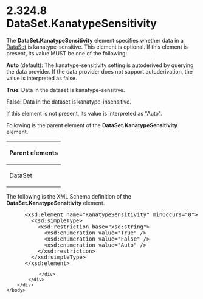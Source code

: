 <html dir="LTR" xmlns:mshelp="http://msdn.microsoft.com/mshelp" xmlns:ddue="http://ddue.schemas.microsoft.com/authoring/2003/5" xmlns:xlink="http://www.w3.org/1999/xlink" xmlns:tool="http://www.microsoft.com/tooltip">
    <head>
        <meta http-equiv="Content-Type" content="text/html; CHARSET=utf-8"></meta>
        <meta name="save" content="history"></meta>
        <title>2.324.8 DataSet.KanatypeSensitivity</title>
        <xml>
            <mshelp:toctitle title="2.324.8 DataSet.KanatypeSensitivity"></mshelp:toctitle>
            <mshelp:rltitle title="[MS-RDL]: DataSet.KanatypeSensitivity"></mshelp:rltitle>
            <mshelp:keyword index="A" term="87f5aa52-1cd6-4b0f-b506-00185a0f76f0"></mshelp:keyword>
            <mshelp:attr name="DCSext.ContentType" value="open specification"></mshelp:attr>
            <mshelp:attr name="AssetID" value="87f5aa52-1cd6-4b0f-b506-00185a0f76f0"></mshelp:attr>
            <mshelp:attr name="TopicType" value="kbRef"></mshelp:attr>
            <mshelp:attr name="DCSext.Title" value="[MS-RDL]: DataSet.KanatypeSensitivity" />
        </xml>
    </head>
    <body>
        <div id="header">
            <h1 class="heading">2.324.8 DataSet.KanatypeSensitivity</h1>
        </div>
        <div id="mainSection">
            <div id="mainBody">
                <div id="allHistory" class="saveHistory"></div>
                <div id="sectionSection0" class="section" name="collapseableSection">
                    

<p>The <b>DataSet.KanatypeSensitivity</b> element specifies
whether data in a <a href="a14782b0-2e2f-4305-83a3-3de3fd750b6a.html">DataSet</a>
is kanatype-sensitive. This element is optional. If this element is present,
its value MUST be one of the following:</p>

<p><b>Auto </b>(default): The kanatype-sensitivity
setting is autoderived by querying the data provider. If the data provider does
not support autoderivation, the value is interpreted as false.</p>

<p><b>True</b>: Data in the dataset is
kanatype-sensitive.</p>

<p><b>False</b>: Data in the dataset is
kanatype-insensitive. </p>

<p>If this element is not present, its value is interpreted as
&quot;Auto&quot;.</p>

<p>Following is the parent element of the <b>DataSet.KanatypeSensitivity</b>
element.</p>

<table>
 <thead>
  <tr>
   <th>
   <p>Parent elements</p>
   </th>
  </tr>
 </thead>
 <tr>
  <td>
  <p>DataSet</p>
  </td>
 </tr>
</table>

<p>The following is the XML Schema definition of the <b>DataSet.KanatypeSensitivity</b>
element.</p>

<dl>
<dd>
<div><pre> &lt;xsd:element name=&quot;KanatypeSensitivity&quot; minOccurs=&quot;0&quot;&gt;
   &lt;xsd:simpleType&gt;
     &lt;xsd:restriction base=&quot;xsd:string&quot;&gt;
       &lt;xsd:enumeration value=&quot;True&quot; /&gt;
       &lt;xsd:enumeration value=&quot;False&quot; /&gt;
       &lt;xsd:enumeration value=&quot;Auto&quot; /&gt;
     &lt;/xsd:restriction&gt;
   &lt;/xsd:simpleType&gt;
 &lt;/xsd:element&gt;
</pre></div>
</dd></dl>


                </div>
            </div>
        </div>
    </body>
</html>